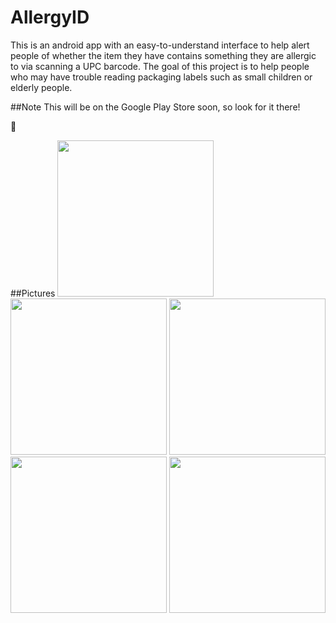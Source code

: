 # AllergyID

This is an android app with an easy-to-understand interface to help alert people of whether the item they have contains something they are allergic to via scanning a UPC barcode. The goal of this project is to help people who may have trouble reading packaging labels such as small children or elderly people.

##Note
This will be on the Google Play Store soon, so look for it there!

:rocket:

##Pictures
<img src="https://cloud.githubusercontent.com/assets/20408527/21628179/6fcd8a9c-d1eb-11e6-8b18-b5badc260492.png" width = "250">
<img src="https://cloud.githubusercontent.com/assets/20408527/21628181/749a78b4-d1eb-11e6-98f4-2e940e76b755.png" width = "250">
<img src="https://cloud.githubusercontent.com/assets/20408527/21628184/771714da-d1eb-11e6-960f-60d12fb555db.png" width = "250">
<img src="https://cloud.githubusercontent.com/assets/20408527/21628185/7cd9a32e-d1eb-11e6-8065-1ff965b653ea.png" width = "250">
<img src="https://cloud.githubusercontent.com/assets/20408527/21628187/7f146070-d1eb-11e6-8070-c5ae002174e2.png" width = "250">
